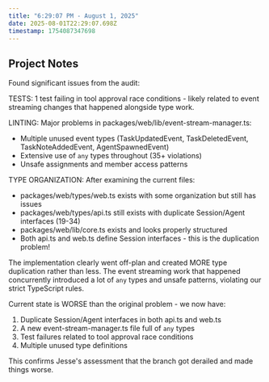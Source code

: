 ```yaml
---
title: "6:29:07 PM - August 1, 2025"
date: 2025-08-01T22:29:07.698Z
timestamp: 1754087347698
---
```


## Project Notes

Found significant issues from the audit:

TESTS: 1 test failing in tool approval race conditions - likely related to event streaming changes that happened alongside type work.

LINTING: Major problems in packages/web/lib/event-stream-manager.ts:
- Multiple unused event types (TaskUpdatedEvent, TaskDeletedEvent, TaskNoteAddedEvent, AgentSpawnedEvent)
- Extensive use of `any` types throughout (35+ violations)
- Unsafe assignments and member access patterns

TYPE ORGANIZATION: After examining the current files:
- packages/web/types/web.ts exists with some organization but still has issues
- packages/web/types/api.ts still exists with duplicate Session/Agent interfaces (19-34)
- packages/web/lib/core.ts exists and looks properly structured
- Both api.ts and web.ts define Session interfaces - this is the duplication problem!

The implementation clearly went off-plan and created MORE type duplication rather than less. The event streaming work that happened concurrently introduced a lot of `any` types and unsafe patterns, violating our strict TypeScript rules.

Current state is WORSE than the original problem - we now have:
1. Duplicate Session/Agent interfaces in both api.ts and web.ts
2. A new event-stream-manager.ts file full of `any` types 
3. Test failures related to tool approval race conditions
4. Multiple unused type definitions

This confirms Jesse's assessment that the branch got derailed and made things worse.
